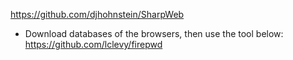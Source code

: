 https://github.com/djhohnstein/SharpWeb

- Download databases of the browsers, then use the tool below:
https://github.com/lclevy/firepwd
